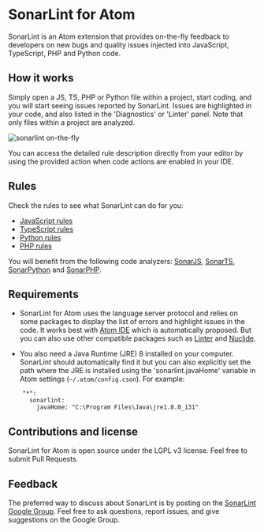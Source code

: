 # SonarLint for Atom

SonarLint is an Atom extension that provides on-the-fly feedback to developers on new bugs and quality issues injected into JavaScript, TypeScript, PHP and Python code.

## How it works

Simply open a JS, TS, PHP or Python file within a project, start coding, and you will start seeing issues reported by SonarLint. Issues are highlighted in your code, and also listed in the 'Diagnostics' or 'Linter' panel. Note that only files within a project are analyzed.

![sonarlint on-the-fly](https://github.com/SonarSource/sonarlint-atom/raw/master/images/sonarlint-atom.gif)

You can access the detailed rule description directly from your editor by using the provided action when code actions are enabled in your IDE.

## Rules

Check the rules to see what SonarLint can do for you:
- [JavaScript rules][rules-js]
- [TypeScript rules][rules-ts]
- [Python rules][rules-python]
- [PHP rules][rules-php]

You will benefit from the following code analyzers: [SonarJS][sonar-js], [SonarTS][sonar-ts], [SonarPython][sonar-python] and [SonarPHP][sonar-php].

## Requirements

- SonarLint for Atom uses the language server protocol and relies on some packages to display the list of errors and highlight issues in the code. It works best with [Atom IDE][atom-ide] which is automatically proposed. But you can also use other compatible packages such as [Linter][linter] and [Nuclide][nuclide].

- You also need a Java Runtime (JRE) 8 installed on your computer. SonarLint should automatically find it but you can also explicitly set the path where the JRE is installed using the 'sonarlint.javaHome' variable in Atom settings (`~/.atom/config.cson`). For example:
```
    "*":
      sonarlint:
        javaHome: "C:\Program Files\Java\jre1.8.0_131"
```

## Contributions and license

SonarLint for Atom is open source under the LGPL v3 license. Feel free to submit Pull Requests.

## Feedback

The preferred way to discuss about SonarLint is by posting on the [SonarLint Google Group][ggroups]. Feel free to ask questions, report issues, and give suggestions on the Google Group.

[atom-ide]: https://ide.atom.io
[linter]: https://atom.io/packages/linter
[nuclide]: https://atom.io/packages/nuclide
[rules-js]: https://rules.sonarsource.com/javascript
[rules-ts]: https://rules.sonarsource.com/typescript
[rules-python]: https://rules.sonarsource.com/python
[rules-php]: https://rules.sonarsource.com/php
[sonar-js]: https://redirect.sonarsource.com/plugins/javascript.html
[sonar-ts]: https://redirect.sonarsource.com/plugins/typescript.html
[sonar-python]: https://redirect.sonarsource.com/plugins/python.html
[sonar-php]: https://redirect.sonarsource.com/plugins/php.html
[ggroups]: https://groups.google.com/forum/#!forum/sonarlint
